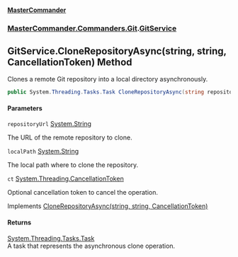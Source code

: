 #### [MasterCommander](MasterCommander.md 'MasterCommander')
### [MasterCommander.Commanders.Git](MasterCommander.Commanders.Git.md 'MasterCommander.Commanders.Git').[GitService](GitService.md 'MasterCommander.Commanders.Git.GitService')

## GitService.CloneRepositoryAsync(string, string, CancellationToken) Method

Clones a remote Git repository into a local directory asynchronously.

```csharp
public System.Threading.Tasks.Task CloneRepositoryAsync(string repositoryUrl, string localPath, System.Threading.CancellationToken ct=default(System.Threading.CancellationToken));
```
#### Parameters

<a name='MasterCommander.Commanders.Git.GitService.CloneRepositoryAsync(string,string,System.Threading.CancellationToken).repositoryUrl'></a>

`repositoryUrl` [System.String](https://docs.microsoft.com/en-us/dotnet/api/System.String 'System.String')

The URL of the remote repository to clone.

<a name='MasterCommander.Commanders.Git.GitService.CloneRepositoryAsync(string,string,System.Threading.CancellationToken).localPath'></a>

`localPath` [System.String](https://docs.microsoft.com/en-us/dotnet/api/System.String 'System.String')

The local path where to clone the repository.

<a name='MasterCommander.Commanders.Git.GitService.CloneRepositoryAsync(string,string,System.Threading.CancellationToken).ct'></a>

`ct` [System.Threading.CancellationToken](https://docs.microsoft.com/en-us/dotnet/api/System.Threading.CancellationToken 'System.Threading.CancellationToken')

Optional cancellation token to cancel the operation.

Implements [CloneRepositoryAsync(string, string, CancellationToken)](IGitService.CloneRepositoryAsync(string,string,CancellationToken).md 'MasterCommander.Commanders.Git.IGitService.CloneRepositoryAsync(string, string, System.Threading.CancellationToken)')

#### Returns
[System.Threading.Tasks.Task](https://docs.microsoft.com/en-us/dotnet/api/System.Threading.Tasks.Task 'System.Threading.Tasks.Task')  
A task that represents the asynchronous clone operation.
